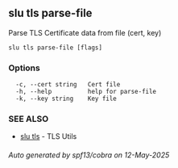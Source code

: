 ## slu tls parse-file

Parse TLS Certificate data from file (cert, key)

```
slu tls parse-file [flags]
```

### Options

```
  -c, --cert string   Cert file
  -h, --help          help for parse-file
  -k, --key string    Key file
```

### SEE ALSO

* [slu tls](slu_tls.md)	 - TLS Utils

###### Auto generated by spf13/cobra on 12-May-2025
